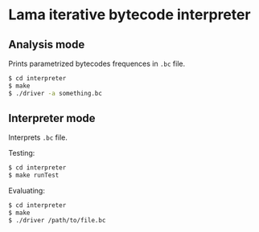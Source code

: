 # Lama iterative bytecode interpreter

## Analysis mode

Prints parametrized bytecodes frequences in `.bc` file.

```bash
$ cd interpreter
$ make
$ ./driver -a something.bc
```

## Interpreter mode

Interprets `.bc` file.

Testing:
```bash
$ cd interpreter
$ make runTest
```

Evaluating:
```bash
$ cd interpreter
$ make
$ ./driver /path/to/file.bc
```
